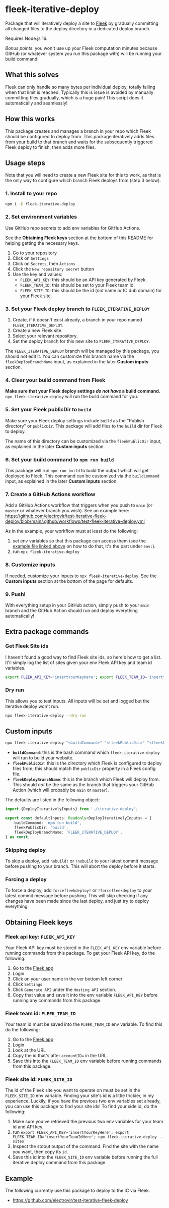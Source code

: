 # fleek-iterative-deploy

Package that will iteratively deploy a site to [Fleek](https://fleek.co) by gradually committing all changed files to the deploy directory in a dedicated deploy branch.

Requires Node.js 16.

_Bonus points_: you won't use up your Fleek computation minutes because GitHub (or whatever system you run this package with) will be running your build command!

## What this solves

Fleek can only handle so many bytes per individual deploy, totally failing when that limit is reached. Typically this is issue is avoided by manually committing files gradually, which is a huge pain! This script does it automatically and seamlessly!

## How this works

This package creates and manages a branch in your repo which Fleek should be configured to deploy from. This package iteratively adds files from your build to that branch and waits for the subsequently triggered Fleek deploy to finish, then adds more files.

## Usage steps

Note that you will need to create a new Fleek site for this to work, as that is the only way to configure which branch Fleek deploys from (step 3 below).

### 1. Install to your repo

```bash
npm i -D fleek-iterative-deploy
```

### 2. Set environment variables

Use GitHub repo secrets to add env variables for GitHub Actions.

See the **Obtaining Fleek keys** section at the bottom of this README for helping getting the necessary keys.

1. Go to your repository
2. Click on `Settings`
3. Click on `Secrets`, then `Actions`
4. Click the `New repository secret` button
5. Use the key and values:
    - `FLEEK_API_KEY`: this should be an API key generated by Fleek.
    - `FLEEK_TEAM_ID`: this should be set to your Fleek team id.
    - `FLEEK_SITE_ID`: this should be the id (_not_ name _or_ IC dub domain) for your Fleek site.

### 3. Set your Fleek deploy branch to `FLEEK_ITERATIVE_DEPLOY`

1. Create, if it doesn't exist already, a branch in your repo named `FLEEK_ITERATIVE_DEPLOY`.
2. Create a new Fleek site.
3. Select your relevant repository.
4. Set the deploy branch for this new site to `FLEEK_ITERATIVE_DEPLOY`.

The `FLEEK_ITERATIVE_DEPLOY` branch will be managed by this package, you should not edit it. You can customize this branch name via the `fleekDeployBranchName` input, as explained in the later **Custom inputs** section.

### 4. Clear your build command from Fleek

**Make sure that your Fleek deploy settings _do not have_ a build command.** `npx fleek-iterative-deploy` will run the build command for you.

### 5. Set your Fleek publicDir to `build`

Make sure your Fleek deploy settings include `build` as the "Publish directory" or `publicDir`. This package will add files to the `build` dir for Fleek to deploy.

The name of this directory can be customized via the `fleekPublicDir` input, as explained in the later **Custom inputs** section.

### 6. Set your build command to `npm run build`

This package will run `npm run build` to build the output which will get deployed to Fleek. This command can be customized via the `buildCommand` input, as explained in the later **Custom inputs** section.

### 7. Create a GitHub Actions workflow

Add a GitHub Actions workflow that triggers when you push to `main` (or `master` or whatever branch you wish). See an example here: https://github.com/electrovir/test-iterative-fleek-deploy/blob/main/.github/workflows/test-fleek-iterative-deploy.yml

As in the example, your workflow must at least do the following:

1. set env variables so that this package can access them (see the [example file linked above](https://github.com/electrovir/test-iterative-fleek-deploy/blob/main/.github/workflows/test-fleek-iterative-deploy.yml) on how to do that, it's the part under `env:`).
2. run `npx fleek-iterative-deploy`

### 8. Customize inputs

If needed, customize your inputs to `npx fleek-iterative-deploy`. See the **Custom inputs** section at the bottom of the page for defaults.

### 9. Push!

With everything setup in your GitHub action, simply push to your `main` branch and the GitHub Action should run and deploy everything automatically!

## Extra package commands

### Get Fleek Site ids

I haven't found a good way to find Fleek site ids, so here's how to get a list. It'll simply log the list of sites given your env Fleek API key and team id variables.

```bash
export FLEEK_API_KEY='insertYourKeyHere'; export FLEEK_TEAM_ID='insertYourTeamIdHere'; npx fleek-iterative-deploy --sites
```

### Dry run

This allows you to test inputs. All inputs will be set and logged but the iterative deploy won't run.

```bash
npx fleek-iterative-deploy --dry-run
```

## Custom inputs

```bash
npx fleek-iterative-deploy "<buildCommand>" "<fleekPublicDir>" "<fleekDeployBranchName>"
```

-   **`buildCommand`**: this is the bash command which `fleek-iterative-deploy` will run to build your website.
-   **`fleekPublicDir`**: this is the directory which Fleek is configured to deploy files from; this should match the `publicDir` property in a Fleek config file.
-   **`fleekDeployBranchName`**: this is the branch which Fleek will deploy from. This should _not_ be the same as the branch that triggers your GitHub Action (which will probably be `main` or `master`).

The defaults are listed in the following object:

<!-- example-link: src/cli-default-inputs.ts -->

```TypeScript
import {DeployIterativelyInputs} from './iterative-deploy';

export const defaultInputs: Readonly<DeployIterativelyInputs> = {
    buildCommand: 'npm run build',
    fleekPublicDir: 'build',
    fleekDeployBranchName: 'FLEEK_ITERATIVE_DEPLOY',
} as const;
```

### Skipping deploy

To skip a deploy, add `nobuild!` or `!nobuild` to your latest commit message before pushing to your branch. This will abort the deploy before it starts.

### Forcing a deploy

To force a deploy, add `forcefleekdeploy!` or `!forcefleekdeploy` to your latest commit message before pushing. This will skip checking if any changes have been made since the last deploy, and just try to deploy everything.

## Obtaining Fleek keys

### Fleek api key: `FLEEK_API_KEY`

Your Fleek API key must be stored in the `FLEEK_API_KEY` env variable before running commands from this package. To get your Fleek API key, do the following:

1. Go to the [Fleek app](https://app.fleek.co)
2. Login
3. Click on your user name in the ver bottom left corner
4. Click `Settings`
5. Click `Generate API` under the `Hosting API` section.
6. Copy that value and save it into the env variable `FLEEK_API_KEY` before running any commands from this package.

### Fleek team id: `FLEEK_TEAM_ID`

Your team id must be saved into the `FLEEK_TEAM_ID` env variable. To find this do the following:

1. Go to the [Fleek app](https://app.fleek.co)
2. Login
3. Look at the URL
4. Copy the id that's after `accountID=` in the URL.
5. Save this into the `FLEEK_TEAM_ID` env variable before running commands from this package.

### Fleek site id: `FLEEK_SITE_ID`

The id of the Fleek site you want to operate on must be set in the `FLEEK_SITE_ID` env variable. Finding your site's id is a little trickier, in my experience. Luckily, if you have the previous two env variables set already, you can use this package to find your site ids! To find your side id, do the following:

1. Make sure you've retrieved the previous two env variables for your team id and API key.
2. run `export FLEEK_API_KEY='insertYourKeyHere'; export FLEEK_TEAM_ID='insertYourTeamIdHere'; npx fleek-iterative-deploy --sites`
3. Inspect the stdout output of the command. Find the site with the name you want, then copy its `id`.
4. Save this id into the `FLEEK_SITE_ID` env variable before running the full iterative deploy command from this package.

## Example

The following currently use this package to deploy to the IC via Fleek.

-   https://github.com/electrovir/test-iterative-fleek-deploy
